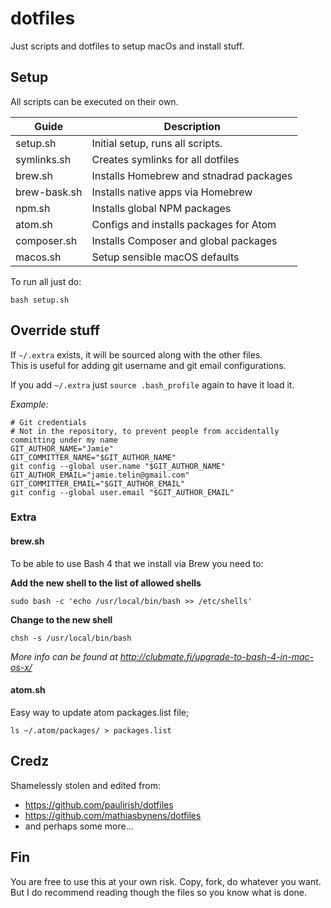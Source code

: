 # dotfiles
Just scripts and dotfiles to setup macOs and install stuff.

## Setup

All scripts can be executed on their own.


| Guide           | Description                                               |
|-----------------|-----------------------------------------------------------|
| setup.sh        | Initial setup, runs all scripts.                          |
| symlinks.sh     | Creates symlinks for all dotfiles                         |
| brew.sh         | Installs Homebrew and stnadrad packages                   |
| brew-bask.sh    | Installs native apps via Homebrew                         |
| npm.sh          | Installs global NPM packages                              |
| atom.sh         | Configs and installs packages for Atom                    |
| composer.sh     | Installs Composer and global packages                     |
| macos.sh        | Setup sensible macOS defaults                             |

To run all just do:

```
bash setup.sh
```

## Override stuff
If `~/.extra` exists, it will be sourced along with the other files.   
This is useful for adding git username and git email configurations.

If you add `~/.extra` just `source .bash_profile` again to have it load it.

*Example:*

```
# Git credentials
# Not in the repository, to prevent people from accidentally committing under my name
GIT_AUTHOR_NAME="Jamie"
GIT_COMMITTER_NAME="$GIT_AUTHOR_NAME"
git config --global user.name "$GIT_AUTHOR_NAME"
GIT_AUTHOR_EMAIL="jamie.telin@gmail.com"
GIT_COMMITTER_EMAIL="$GIT_AUTHOR_EMAIL"
git config --global user.email "$GIT_AUTHOR_EMAIL"
```

### Extra

#### brew.sh

To be able to use Bash 4 that we install via Brew you need to:

**Add the new shell to the list of allowed shells**
```
sudo bash -c 'echo /usr/local/bin/bash >> /etc/shells'
```
**Change to the new shell**
```
chsh -s /usr/local/bin/bash
```

*More info can be found at http://clubmate.fi/upgrade-to-bash-4-in-mac-os-x/*

#### atom.sh

Easy way to update atom packages.list file;
```
ls ~/.atom/packages/ > packages.list
```


## Credz

Shamelessly stolen and edited from:

- https://github.com/paulirish/dotfiles
- https://github.com/mathiasbynens/dotfiles
- and perhaps some more...

## Fin

You are free to use this at your own risk. Copy, fork, do whatever you want.   
But I do recommend reading though the files so you know what is done.
